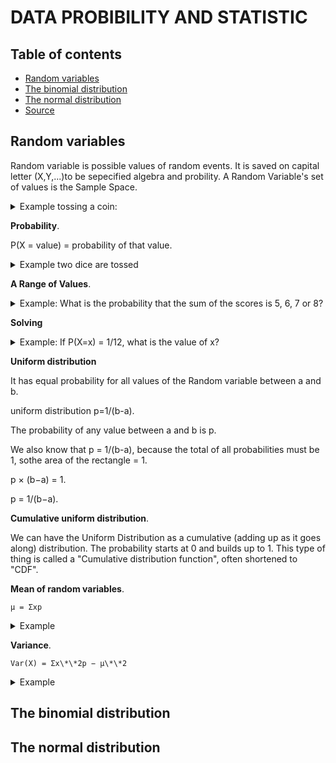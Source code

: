 #   DATA PROBIBILITY AND STATISTIC
## Table of contents
- [Random variables](#Random-variables)
- [The binomial distribution](#The-binomial-distribution)
- [The normal distribution](#The-normal-distribution)
- [Source](https://www.mathsisfun.com/data/confidence-interval.html)

## Random variables

Random variable is possible values of random events. It is saved on capital letter (X,Y,...)to be sepecified algebra and probility. A Random Variable's set of values is the Sample Space.

<details>
<summary>Example tossing a coin:</summary>

we could get Heads or Tails.Let's give them the values Heads=0 and Tails=1 and we have a Random Variable "X":

X = random variable.

possible value = 0 or 1.

random event = Head or Tails.

X = {0, 1} = sample space

</details>

**Probability**.

P(X = value) = probability of that value.

<details>
<summary>Example two dice are tossed</summary>

The Random Variable is X = "The sum of the scores on the two dice".

1st Die : 1	2	3	4	5	6.

2nd Die	1	2	3	4	5	6	7.

Let's make a table of all possible values:

2	3	4	5	6	7	8
3	4	5	6	7	8	9
4	5	6	7	8	9	10
5	6	7	8	9	10	11
6	7	8	9	10	11	12

There are 6 × 6 = 36 possible outcomes, and the Sample Space (which is the sum of the scores on the two dice) is {2, 3, 4, 5, 6, 7, 8, 9, 10, 11, 12}.

Let's count how often each value occurs, and work out the probabilities:

2 occurs just once, so P(X = 2) = 1/36.

3 occurs twice, so P(X = 3) = 2/36 = 1/18.

4 occurs three times, so P(X = 4) = 3/36 = 1/12.

5 occurs four times, so P(X = 5) = 4/36 = 1/9.

6 occurs five times, so P(X = 6) = 5/36.

7 occurs six times, so P(X = 7) = 6/36 = 1/6.

8 occurs five times, so P(X = 8) = 5/36.

9 occurs four times, so P(X = 9) = 4/36 = 1/9.

10 occurs three times, so P(X = 10) = 3/36 = 1/12.

11 occurs twice, so P(X = 11) = 2/36 = 1/18.

12 occurs just once, so P(X = 12) = 1/36.

</details>

**A Range of Values**.

<details>
<summary>Example: What is the probability that the sum of the scores is 5, 6, 7 or 8?</summary>

In other words: What is P(5 ≤ X ≤ 8)?.

P(5 ≤ X ≤ 8) = P(X=5) + P(X=6) + P(X=7) + P(X=8).

             = (4+5+6+5)/36.

             = 20/36.

             = 5/9.

</details>

**Solving**

<details>
<summary>Example: If P(X=x) = 1/12, what is the value of x?</summary>

P(X=4) = 1/12, and P(X=10) = 1/12.

So there are two solutions: x = 4 or x = 10.

Notice the different uses of X and x:

X is the Random Variable "The sum of the scores on the two dice".

x is a value that X can take.

</details>

**Uniform distribution**

It has equal probability for all values of the Random variable between a and b.

uniform distribution p=1/(b-a).

The probability of any value between a and b is p.

We also know that p = 1/(b-a), because the total of all probabilities must be 1, sothe area of the rectangle = 1.

p × (b−a) = 1.

p = 1/(b−a).

**Cumulative uniform distribution**.

We can have the Uniform Distribution as a cumulative (adding up as it goes along) distribution. The probability starts at 0 and builds up to 1. This type of thing is called a "Cumulative distribution function", often shortened to "CDF".

**Mean of random variables**.

```
μ = Σxp
```
<details>
<summary>Example</summary>
x  	  1  	  2  	  3  	  4  	  5  	  6.

p	0.1	0.1	0.1	0.1	0.1	0.5.

xp	0.1	0.2	0.3	0.4	0.5	3.

μ = Σxp = 0.1+0.2+0.3+0.4+0.5+3 = 4.5.

The expected value is 4.5.

</details>

**Variance**.

```
Var(X) = Σx\*\*2p − μ\*\*2
```
<details>
<summary>Example</summary>
x  	  1  	  2  	  3  	  4  	  5  	  6.

p	0.1	0.1	0.1	0.1	0.1	0.5.

x2p	0.1	0.4	0.9	1.6	2.5	18.

Σx2p = 0.1+0.4+0.9+1.6+2.5+18 = 23.5.

Var(X) = Σx\*\*2p − μ\*\*2 = 23.5 - 4.52 = 3.25.

The variance is 3.25.

</details>

## The binomial distribution
## The normal distribution



